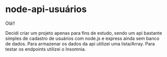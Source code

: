 # node-api-usuários

Olá!!

Decidi criar um projeto apenas para fins de estudo, sendo um api bastante simples de cadastro de usuários com node.js e express ainda sem banco de dados.
Para armazenar os dados da api utilizei uma lista/Array.
Para testar os endpoints utilizei o Insomnia.

